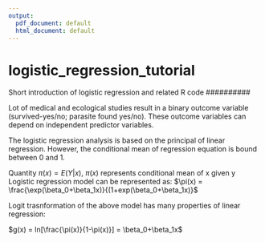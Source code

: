 ```yaml
---
output:
  pdf_document: default
  html_document: default
---
```

# logistic_regression_tutorial
Short introduction of logistic regression and related R code
##########

Lot of medical and ecological studies result in a binary outcome variable (survived-yes/no; parasite found yes/no). These outcome variables can depend on independent predictor variables.

The logistic regression analysis is based on the principal of linear regression. However, the conditional mean of regression equation is bound between 0 and 1. 

Quantity $\pi(x)= E(Y|x)$,  $\pi(x)$ represents conditional mean of x given y
    Logistic regression model can be represented as:
    $\pi(x) = \frac{\exp(\beta_0+\beta_1x)}{(1+exp(\beta_0+\beta_1x)}$
    
Logit trasnformation of the above model has many properties of linear regression:

$g(x) = ln[\frac{\pi(x)}{1-\pi(x)}] = \beta_0+\beta_1x$
    
   
                              
                              
                   
                       
                       